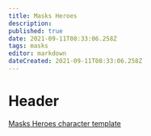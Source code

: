 ```yaml
---
title: Masks Heroes
description: 
published: true
date: 2021-09-11T08:33:06.258Z
tags: masks
editor: markdown
dateCreated: 2021-09-11T08:33:06.258Z
---
```


# Header

[Masks Heroes character template](template)